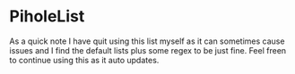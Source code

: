 # PiholeList
As a quick note I have quit using this list myself as it can sometimes cause issues and I find the default lists plus some regex to be just fine. Feel freen to continue using this as it auto updates.
